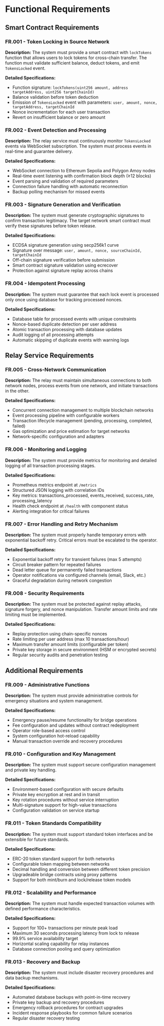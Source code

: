 # Functional Requirements

## Smart Contract Requirements

### FR.001 - Token Locking in Source Network
**Description:** The system must provide a smart contract with `lockTokens` function that allows users to lock tokens for cross-chain transfer. The function must validate sufficient balance, deduct tokens, and emit `TokensLocked` event.

**Detailed Specifications:**
- Function signature: `lockTokens(uint256 amount, address targetAddress, uint256 targetChainId)`
- Balance validation before token deduction
- Emission of `TokensLocked` event with parameters: `user, amount, nonce, targetAddress, targetChainId`
- Nonce incrementation for each user transaction
- Revert on insufficient balance or zero amount

### FR.002 - Event Detection and Processing
**Description:** The relay service must continuously monitor `TokensLocked` events via WebSocket subscription. The system must process events in real-time and guarantee delivery.

**Detailed Specifications:**
- WebSocket connection to Ethereum Sepolia and Polygon Amoy nodes
- Real-time event listening with confirmation block depth (≥12 blocks)
- Event parsing and validation of required parameters
- Connection failure handling with automatic reconnection
- Backup polling mechanism for missed events

### FR.003 - Signature Generation and Verification
**Description:** The system must generate cryptographic signatures to confirm transaction legitimacy. The target network smart contract must verify these signatures before token release.

**Detailed Specifications:**
- ECDSA signature generation using secp256k1 curve
- Signature over message: `user, amount, nonce, sourceChainId, targetChainId`
- Off-chain signature verification before submission
- Smart contract signature validation using ecrecover
- Protection against signature replay across chains

### FR.004 - Idempotent Processing
**Description:** The system must guarantee that each lock event is processed only once using database for tracking processed nonces.

**Detailed Specifications:**
- Database table for processed events with unique constraints
- Nonce-based duplicate detection per user address
- Atomic transaction processing with database updates
- Audit logging of all processing attempts
- Automatic skipping of duplicate events with warning logs

## Relay Service Requirements

### FR.005 - Cross-Network Communication
**Description:** The relay must maintain simultaneous connections to both network nodes, process events from one network, and initiate transactions in the other.

**Detailed Specifications:**
- Concurrent connection management to multiple blockchain networks
- Event processing pipeline with configurable workers
- Transaction lifecycle management (pending, processing, completed, failed)
- Gas optimization and price estimation for target networks
- Network-specific configuration and adapters

### FR.006 - Monitoring and Logging
**Description:** The system must provide metrics for monitoring and detailed logging of all transaction processing stages.

**Detailed Specifications:**
- Prometheus metrics endpoint at `/metrics`
- Structured JSON logging with correlation IDs
- Key metrics: transactions_processed, events_received, success_rate, processing_latency
- Health check endpoint at `/health` with component status
- Alerting integration for critical failures

### FR.007 - Error Handling and Retry Mechanism
**Description:** The system must properly handle temporary errors with exponential backoff retry. Critical errors must be escalated to the operator.

**Detailed Specifications:**
- Exponential backoff retry for transient failures (max 5 attempts)
- Circuit breaker pattern for repeated failures
- Dead letter queue for permanently failed transactions
- Operator notifications via configured channels (email, Slack, etc.)
- Graceful degradation during network congestion

### FR.008 - Security Requirements
**Description:** The system must be protected against replay attacks, signature forgery, and nonce manipulation. Transfer amount limits and rate limiting must be implemented.

**Detailed Specifications:**
- Replay protection using chain-specific nonces
- Rate limiting per user address (max 10 transactions/hour)
- Maximum transfer amount limits (configurable per token)
- Private key storage in secure environment (HSM or encrypted secrets)
- Regular security audits and penetration testing

## Additional Requirements

### FR.009 - Administrative Functions
**Description:** The system must provide administrative controls for emergency situations and system management.

**Detailed Specifications:**
- Emergency pause/resume functionality for bridge operations
- Fee configuration and updates without contract redeployment
- Operator role-based access control
- System configuration hot-reload capability
- Manual transaction override and recovery procedures

### FR.010 - Configuration and Key Management
**Description:** The system must support secure configuration management and private key handling.

**Detailed Specifications:**
- Environment-based configuration with secure defaults
- Private key encryption at rest and in transit
- Key rotation procedures without service interruption
- Multi-signature support for high-value transactions
- Configuration validation on service startup

### FR.011 - Token Standards Compatibility
**Description:** The system must support standard token interfaces and be extensible for future standards.

**Detailed Specifications:**
- ERC-20 token standard support for both networks
- Configurable token mapping between networks
- Decimal handling and conversion between different token precision
- Upgradeable bridge contracts using proxy patterns
- Support for both mint/burn and lock/release token models

### FR.012 - Scalability and Performance
**Description:** The system must handle expected transaction volumes with defined performance characteristics.

**Detailed Specifications:**
- Support for 100+ transactions per minute peak load
- Maximum 30 seconds processing latency from lock to release
- 99.9% service availability target
- Horizontal scaling capability for relay instances
- Database connection pooling and query optimization

### FR.013 - Recovery and Backup
**Description:** The system must include disaster recovery procedures and data backup mechanisms.

**Detailed Specifications:**
- Automated database backups with point-in-time recovery
- Private key backup and recovery procedures
- Emergency rollback procedures for contract upgrades
- Incident response playbooks for common failure scenarios
- Regular disaster recovery testing